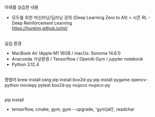 아래를 실습한 내용  
- 모두를 위한 머신러닝/딥러닝 강의 (Deep Learning Zero to All) > 시즌 RL - Deep Reinforcement Learning <br>
https://hunkim.github.io/ml/ <br><br>

실습 환경  
- MacBook Air (Apple M1 16GB / macOs: Sonoma 14.6.1)  
- Anaconda 가상환경 / Tensorflow / OpenAI Gym / jupyter notebook
- Python 3.12.4 <br><br>

명령어
brew install swig
pip install box2d-py
pip install pygame opencv-python moviepy pytest box2d-py mujoco mujoco-py <br><br>

pip install
- tensorflow, cmake, gym, gym --upgrade, 'gym[all]', readchar
